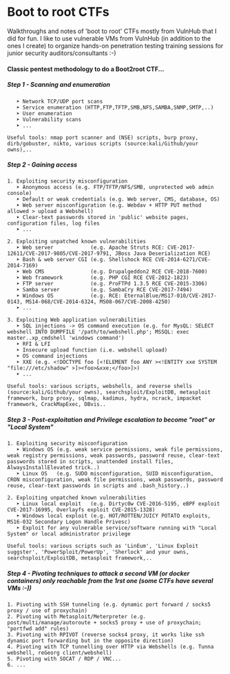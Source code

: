 # Boot to root CTFs

Walkthroughs and notes of 'boot to root' CTFs mostly from VulnHub that I did for fun. I like to use vulnerable VMs from VulnHub (in addition to the ones I create) to organize hands-on penetration testing training sessions for junior security auditors/consultants :-)


#### Classic pentest methodology to do a Boot2root CTF...

##### Step 1 - Scanning and enumeration
```
   ➤ Network TCP/UDP port scans
   ➤ Service enumeration (HTTP,FTP,TFTP,SMB,NFS,SAMBA,SNMP,SMTP,..)
   ➤ User enumeration
   ➤ Vulnerability scans
   ➤ ...
   
Useful tools: nmap port scanner and (NSE) scripts, burp proxy, dirb/gobuster, nikto, various scripts (source:kali/Github/your owns),..
```
##### Step 2 - Gaining access
```
1. Exploiting security misconfiguration
   ➤ Anonymous access (e.g. FTP/TFTP/NFS/SMB, unprotected web admin console)
   ➤ Default or weak credentials (e.g. Web server, CMS, database, OS)
   ➤ Web server misconfiguration (e.g. Webdav + HTTP PUT method allowed > upload a Webshell)
   ➤ Clear-text passwords stored in 'public' website pages, configuration files, log files
   ➤ ...
   
2. Exploiting unpatched known vulnerabilities 
   ➤ Web server            (e.g. Apache Struts RCE: CVE-2017-12611/CVE-2017-9805/CVE-2017-9791, JBoss Java Deserialization RCE)
   ➤ Bash & web server CGI (e.g. Shellshock RCE CVE-2014-6271/CVE-2014-7169)
   ➤ Web CMS               (e.g. Drupalgeddon2 RCE CVE-2018-7600)
   ➤ Web framework         (e.g. PHP CGI RCE CVE-2012-1823)
   ➤ FTP server            (e.g. ProFTPd 1.3.5 RCE CVE-2015-3306)
   ➤ Samba server          (e.g. SambaCry RCE CVE-2017-7494)
   ➤ Windows OS            (e.g. RCE: EternalBlue/MS17-010/CVE-2017-0143, MS14-068/CVE-2014-6324, MS08-067/CVE-2008-4250)
   ➤ ...
   
3. Exploiting Web application vulnerabilities
   ➤ SQL injections -> OS command execution (e.g. for MysQL: SELECT webshell INTO DUMPFILE '/path/to/webshell.php'; MSSQL: exec master..xp_cmdshell 'windows command')
   ➤ RFI & LFI
   ➤ Insecure upload function (i.e. webshell upload)
   ➤ OS command injections
   ➤ XXE (e.g. <!DOCTYPE foo [<!ELEMENT foo ANY ><!ENTITY xxe SYSTEM "file:///etc/shadow" >]><foo>&xxe;</foo>]>)
   ➤ ...
   
Useful tools: various scripts, webshells, and reverse shells (source:kali/Github/your owns), searchsploit/ExploitDB, metasploit framework, burp proxy, sqlmap, kadimus, hydra, ncrack, impacket framework, CrackMapExec, DBvis..
```
##### Step 3 - Post-exploitation and Privilege escalation to become "root" or "Local System"
```
1. Exploiting security misconfiguration
   ➤ Windows OS (e.g. weak service permissions, weak file permissions, weak registry permissions, weak passwords, password reuse, clear-text passwords stored in scripts, unattended install files, AlwaysInstallElevated trick..)
   ➤ Linux OS   (e.g. SUDO misconfiguration, SUID misconfiguration, CRON misconfiguration, weak file permissions, weak passwords, password reuse, clear-text passwords in scripts and .bash_history..)
   
2. Exploiting unpatched known vulnerabilities 
   ➤ Linux local exploit   (e.g. Dirtyc0w CVE-2016-5195, eBPF exploit CVE-2017-16995, Overlayfs exploit CVE-2015-1328)
   ➤ Windows local exploit (e.g. HOT/ROTTEN/JUICY POTATO exploits, MS16-032 Secondary Logon Handle Privesc)
   ➤ Exploit for any vulnerable service/software running with "Local System" or local administrator privilege
   
Useful tools: various scripts such as 'LinEum', 'Linux Exploit suggster', 'PowerSploit/PowerUp', 'Sherlock' and your owns,  searchsploit/ExploitDB, metasploit framework,..
```

##### Step 4 - Pivoting techniques to attack a second VM (or docker containers) only reachable from the 1rst one (some CTFs have several VMs :-))
```
1. Pivoting with SSH tunneling (e.g. dynamic port forward / socks5 proxy / use of proxychain)
2. Pivoting with Metasploit/Meterpreter (e.g. post/multi/manage/autoroute + socks5 proxy + use of proxychain; "portfwd add" rules)
3. Pivoting with RPIVOT (reverse socks4 proxy, it works like ssh dynamic port forwarding but in the opposite direction)
4. Pivoting with TCP tunnelling over HTTP via Webshells (e.g. Tunna webshell, reGeorg client/webshell)
5. Pivoting with SOCAT / RDP / VNC...
6. ...
```

